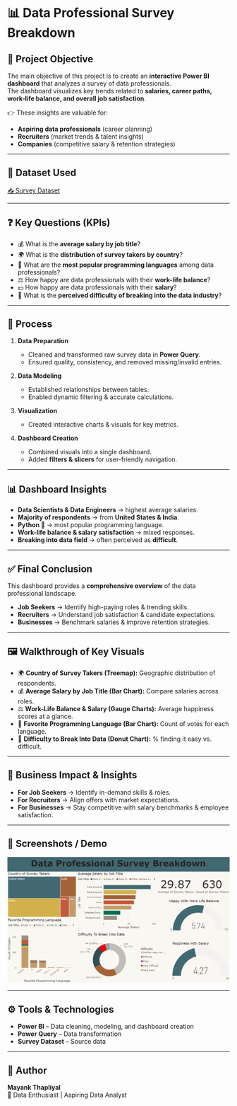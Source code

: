 # 📊 Data Professional Survey Breakdown

## 🎯 Project Objective
The main objective of this project is to create an **interactive Power BI dashboard** that analyzes a survey of data professionals.  
The dashboard visualizes key trends related to **salaries, career paths, work-life balance, and overall job satisfaction**.  

👉 These insights are valuable for:  
- **Aspiring data professionals** (career planning)  
- **Recruiters** (market trends & talent insights)  
- **Companies** (competitive salary & retention strategies)  

---

## 📂 Dataset Used
[📥 Survey Dataset](https://github.com/Code-With-Mayank-Thapliyal/Data-Professional-Survey-BreakDown/blob/main/Data%20Professional%20Survey.xlsx)

---

## ❓ Key Questions (KPIs)
- 💰 What is the **average salary by job title**?  
- 🌍 What is the **distribution of survey takers by country**?  
- 🐍 What are the **most popular programming languages** among data professionals?  
- ⚖️ How happy are data professionals with their **work-life balance**?  
- 💵 How happy are data professionals with their **salary**?  
- 🚪 What is the **perceived difficulty of breaking into the data industry**?  

---

## 🔄 Process
1. **Data Preparation**  
   - Cleaned and transformed raw survey data in **Power Query**.  
   - Ensured quality, consistency, and removed missing/invalid entries.  

2. **Data Modeling**  
   - Established relationships between tables.  
   - Enabled dynamic filtering & accurate calculations.  

3. **Visualization**  
   - Created interactive charts & visuals for key metrics.  

4. **Dashboard Creation**  
   - Combined visuals into a single dashboard.  
   - Added **filters & slicers** for user-friendly navigation.  

---

## 📊 Dashboard Insights
- **Data Scientists & Data Engineers** → highest average salaries.  
- **Majority of respondents** → from **United States & India**.  
- **Python 🐍** → most popular programming language.  
- **Work-life balance & salary satisfaction** → mixed responses.  
- **Breaking into data field** → often perceived as **difficult**.  

---

## ✅ Final Conclusion
This dashboard provides a **comprehensive overview** of the data professional landscape.  

- **Job Seekers** → Identify high-paying roles & trending skills.  
- **Recruiters** → Understand job satisfaction & candidate expectations.  
- **Businesses** → Benchmark salaries & improve retention strategies.  

---

## 🖼 Walkthrough of Key Visuals
- 🌍 **Country of Survey Takers (Treemap):** Geographic distribution of respondents.  
- 💰 **Average Salary by Job Title (Bar Chart):** Compare salaries across roles.  
- ⚖️ **Work-Life Balance & Salary (Gauge Charts):** Average happiness scores at a glance.  
- 🐍 **Favorite Programming Language (Bar Chart):** Count of votes for each language.  
- 🚪 **Difficulty to Break Into Data (Donut Chart):** % finding it easy vs. difficult.  

---

## 💼 Business Impact & Insights
- **For Job Seekers** → Identify in-demand skills & roles.  
- **For Recruiters** → Align offers with market expectations.  
- **For Businesses** → Stay competitive with salary benchmarks & employee satisfaction.  

---

## 📸 Screenshots / Demo
![Dashboard Screenshot](https://github.com/Code-With-Mayank-Thapliyal/Data-Professional-Survey-BreakDown/blob/main/DashBoard.png)

---

## ⚙️ Tools & Technologies
- **Power BI** – Data cleaning, modeling, and dashboard creation  
- **Power Query** – Data transformation  
- **Survey Dataset** – Source data  

---

## 👤 Author
**Mayank Thapliyal**  
📌 Data Enthusiast | Aspiring Data Analyst  

